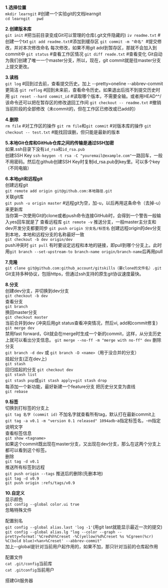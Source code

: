﻿ **1.选择位置**     
`mkdir learngit` #创建一个实验git的文档learngit   
`cd learngit  
pwd`

**2.创建版本库**  
`git init` #把当前目录变成Git可以管理的仓库(.git文件隐藏的)
`iv readme.txt` #创建一个txt
`git add readme.txt`#添加到缓存区
`git commit -m "命名" `#提交修改，并对本次修改命名
每次修改，如果不用git add到暂存区，那就不会加入到commit中
`git status` #查看工作区情况
`git diff reade.txt` #查看变化
Git自动为我们创建了唯一一个master分支，所以，现在，git commit就是往master分支上提交更改。

**3.读档**  
`git log` #回到过去前，查看提交历史。加上 --pretty=oneline --abbrev-commit更简洁
`git reflog` #回到未来前，查看命令历史。如果退出后找不到提交历史时用
`git reset --hard commit_id` #读取哪个版本，不需要全输。或者用HEAD^^/该命令还可以把在暂存区的修改退回工作间
`git checkout -- readme.txt` #撤销当前阶段的全部修改（未commit的，但在工作区已修改或已add的）

**4.删除**  
`rm file` #对工作区的操作
`git rm file`和`git commit` #对版本库的操作
`git checkout -- test.txt` #能找回误删，但只能是最新的版本  

**5.本地Git仓库和GitHub仓库之间的传输是通过SSH加密**   
如果.ssh目录下没有`id_rsa`和`id_rsa.pub`  
创建SSH Key `ssh-keygen -t rsa -C "youremail@example.com"`一路回车，一般不用密码。然后在github创建SSH Key时复制id_rsa.pub到key里。可以多个key（不同电脑）  

**6.本地git和远程git**    
创建远程git  
`git remote add origin git@github.com:本地路径.git`  
关联git库  
`git push -u origin master` #远程git为空，加-u，以后再用这条命令（去掉-u）来更新库    
当你第一次使用Git的clone或者push命令连接GitHub时，会得到一个警告一般输入yes回车就是了
查看远程库
`git remote -v`
推送分支，一般master主分支和dev开发分支都要同步
`git push origin 分支名/标签名` 
创建远程origin的dev分支到本地，本地和远程分支的名称最好一致  
`git checkout -b dev origin/dev`  
push冲突时
`git pull`  有时要设定远程和本地的链接，即pull到哪个分支上。此时用`git branch --set-upstream-to branch-name origin/branch-name`后再用pull


**7.克隆**  
`git clone git@github.com:github_account/gitskills（要clone的文件名）.git`
Git支持多种协议，包括https，但通过ssh支持的原生git协议速度最快。  

**8.分支**  
创建dev分支，并切换到dev分支  
`git checkout -b dev`  
查看分支  
`git branch`  
换回master分支  
`git checkout master`  
当前合并到dev  (冲突后用git status查看冲突情况，然后vi, add和commit修复)
`git merge dev`  
禁用fast forward，Git就会在merge时生成一个新的commit，这样，从分支历史上就可以看出分支信息。
`git merge --no-ff -m "merge with no-ff" dev`
删除分支  
`git branch -d dev` 或 `git branch -D <name>`（用于没合并的分支）  
挂起分支(正在dev上)  
`git stash`  
回归挂起的分支
`git checkout dev`  
`git stash list`  
`git stash pop`或`git stash apply`+`git stash drop`  
每添加一个新功能，最好新建一个feature分支
把历史分叉变为直线  
`git rebase`

**9.标签**  
切换到打标签的分支上  
`git tag 名字 (commit id)` 不加名字就查看所有tag，默认打在最新commit上  
`git tag -a v0.1 -m "version 0.1 released" 1094adb`-a指定标签名，-m指定说明文字  
查看标签信息  
`git show <tagname>`  
如果这个commit既出现在master分支，又出现在dev分支，那么在这两个分支上都可以看到这个标签。  
删除  
`git tag -d v0.1`  
推送所有标签到远程  
`git push origin --tags`
推送后的删除(先删本地)  
`git tag -d v0.9`  
`git push origin :refs/tags/v0.9`  

**10.自定义**  
显示颜色  
`git config --global color.ui true`  
忽略特殊文件  

配置别名  
`git config --global alias.last 'log -1'`(用git last就能显示最近一次的提交)  
`git config --global alias.lg "log --color --graph --pretty=format:'%Cred%h%Creset -%C(yellow)%d%Creset %s %Cgreen(%cr) %C(bold blue)<%an>%Creset' --abbrev-commit"`  
加上--global是针对当前用户起作用的，如果不加，那只针对当前的仓库起作用  

配置文件    
`cat .git/config`当前库  
`cat .gitconfig`当前用户  

搭建Git服务器




